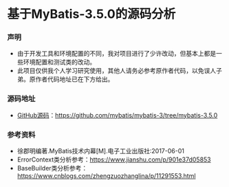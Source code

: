 基于MyBatis-3.5.0的源码分析
=====================================
### **声明**
* 由于开发工具和环境配置的不同，我对项目进行了少许改动，但基本上都是一些环境配置和测试类的改动。
* 此项目仅供我个人学习研究使用，其他人请务必参考原作者代码，以免误人子弟。原作者代码地址已在下方给出。

### **源码地址**
* [GitHub源码](https://github.com/mybatis/mybatis-3/tree/mybatis-3.5.0)：https://github.com/mybatis/mybatis-3/tree/mybatis-3.5.0

### **参考资料**
* 徐郡明编著.MyBatis技术内幕[M].电子工业出版社:2017-06-01
* ErrorContext类分析参考：https://www.jianshu.com/p/901e37d05853
* BaseBuilder类分析参考：https://www.cnblogs.com/zhengzuozhanglina/p/11291553.html




